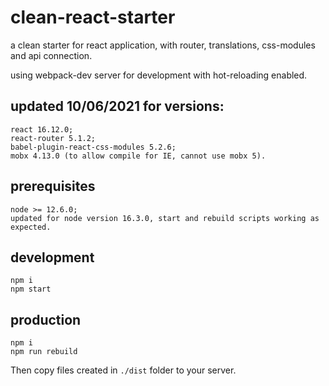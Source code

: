 # clean-react-starter
a clean starter for react application, with router, translations, css-modules and api connection.

using webpack-dev server for development with hot-reloading enabled.

updated 10/06/2021 for versions:
------------
```
react 16.12.0; 
react-router 5.1.2; 
babel-plugin-react-css-modules 5.2.6; 
mobx 4.13.0 (to allow compile for IE, cannot use mobx 5).
```
prerequisites
------------
```
node >= 12.6.0;
updated for node version 16.3.0, start and rebuild scripts working as expected.
```
development
-----------
```
npm i
npm start
```

production
----------
```
npm i
npm run rebuild
```

Then copy files created in `./dist` folder to your server.

